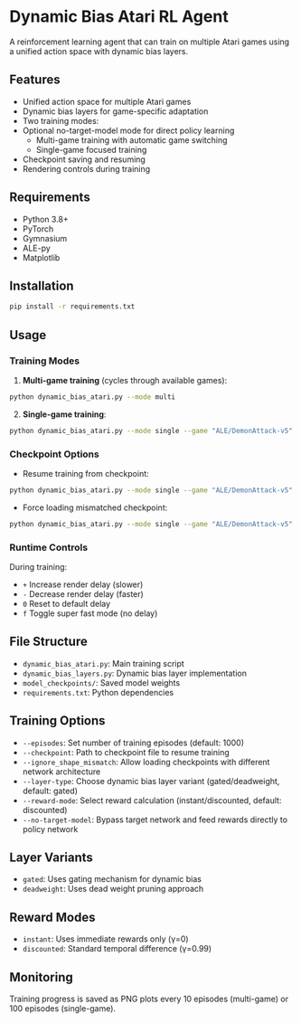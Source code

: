# Dynamic Bias Atari RL Agent

A reinforcement learning agent that can train on multiple Atari games using a unified action space with dynamic bias layers.

## Features

- Unified action space for multiple Atari games  
- Dynamic bias layers for game-specific adaptation
- Two training modes:
- Optional no-target-model mode for direct policy learning
  - Multi-game training with automatic game switching
  - Single-game focused training
- Checkpoint saving and resuming
- Rendering controls during training

## Requirements

- Python 3.8+
- PyTorch
- Gymnasium
- ALE-py
- Matplotlib

## Installation

```bash
pip install -r requirements.txt
```

## Usage

### Training Modes

1. **Multi-game training** (cycles through available games):
```bash
python dynamic_bias_atari.py --mode multi
```

2. **Single-game training**:
```bash
python dynamic_bias_atari.py --mode single --game "ALE/DemonAttack-v5"
```

### Checkpoint Options

- Resume training from checkpoint:
```bash
python dynamic_bias_atari.py --mode single --game "ALE/DemonAttack-v5" --checkpoint model_checkpoints/ALE_DemonAttack-v5_single_100.pt
```

- Force loading mismatched checkpoint:
```bash
python dynamic_bias_atari.py --mode single --game "ALE/DemonAttack-v5" --checkpoint old_checkpoint.pt --ignore_shape_mismatch
```

### Runtime Controls

During training:
- `+` Increase render delay (slower)
- `-` Decrease render delay (faster) 
- `0` Reset to default delay
- `f` Toggle super fast mode (no delay)

## File Structure

- `dynamic_bias_atari.py`: Main training script
- `dynamic_bias_layers.py`: Dynamic bias layer implementation
- `model_checkpoints/`: Saved model weights
- `requirements.txt`: Python dependencies

## Training Options

- `--episodes`: Set number of training episodes (default: 1000)
- `--checkpoint`: Path to checkpoint file to resume training  
- `--ignore_shape_mismatch`: Allow loading checkpoints with different network architecture
- `--layer-type`: Choose dynamic bias layer variant (gated/deadweight, default: gated)
- `--reward-mode`: Select reward calculation (instant/discounted, default: discounted)
- `--no-target-model`: Bypass target network and feed rewards directly to policy network

## Layer Variants
- `gated`: Uses gating mechanism for dynamic bias
- `deadweight`: Uses dead weight pruning approach

## Reward Modes  
- `instant`: Uses immediate rewards only (γ=0)
- `discounted`: Standard temporal difference (γ=0.99)

## Monitoring

Training progress is saved as PNG plots every 10 episodes (multi-game) or 100 episodes (single-game).
